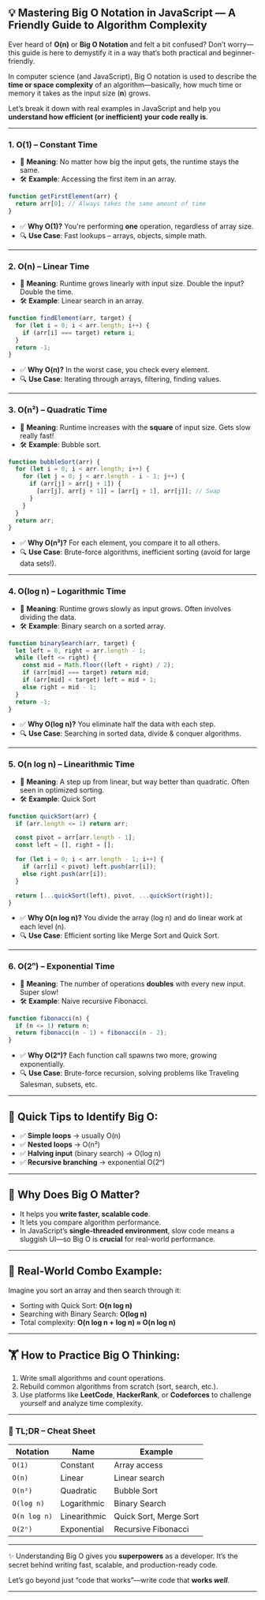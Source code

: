 ## 💡 Mastering **Big O Notation** in JavaScript — A Friendly Guide to Algorithm Complexity

Ever heard of **O(n)** or **Big O Notation** and felt a bit confused? Don’t worry—this guide is here to demystify it in a way that’s both practical and beginner-friendly.

In computer science (and JavaScript), Big O notation is used to describe the **time or space complexity** of an algorithm—basically, how much time or memory it takes as the input size (**n**) grows.

Let’s break it down with real examples in JavaScript and help you **understand how efficient (or inefficient) your code really is**.

---

### 1. **O(1) – Constant Time**

* 🧠 **Meaning**: No matter how big the input gets, the runtime stays the same.
* 🛠️ **Example**: Accessing the first item in an array.

```javascript
function getFirstElement(arr) {
  return arr[0]; // Always takes the same amount of time
}
```

* ✅ **Why O(1)?** You're performing **one** operation, regardless of array size.
* 🔍 **Use Case**: Fast lookups – arrays, objects, simple math.

---

### 2. **O(n) – Linear Time**

* 🧠 **Meaning**: Runtime grows linearly with input size. Double the input? Double the time.
* 🛠️ **Example**: Linear search in an array.

```javascript
function findElement(arr, target) {
  for (let i = 0; i < arr.length; i++) {
    if (arr[i] === target) return i;
  }
  return -1;
}
```

* ✅ **Why O(n)?** In the worst case, you check every element.
* 🔍 **Use Case**: Iterating through arrays, filtering, finding values.

---

### 3. **O(n²) – Quadratic Time**

* 🧠 **Meaning**: Runtime increases with the **square** of input size. Gets slow really fast!
* 🛠️ **Example**: Bubble sort.

```javascript
function bubbleSort(arr) {
  for (let i = 0; i < arr.length; i++) {
    for (let j = 0; j < arr.length - i - 1; j++) {
      if (arr[j] > arr[j + 1]) {
        [arr[j], arr[j + 1]] = [arr[j + 1], arr[j]]; // Swap
      }
    }
  }
  return arr;
}
```

* ✅ **Why O(n²)?** For each element, you compare it to all others.
* 🔍 **Use Case**: Brute-force algorithms, inefficient sorting (avoid for large data sets!).

---

### 4. **O(log n) – Logarithmic Time**

* 🧠 **Meaning**: Runtime grows slowly as input grows. Often involves dividing the data.
* 🛠️ **Example**: Binary search on a sorted array.

```javascript
function binarySearch(arr, target) {
  let left = 0, right = arr.length - 1;
  while (left <= right) {
    const mid = Math.floor((left + right) / 2);
    if (arr[mid] === target) return mid;
    if (arr[mid] < target) left = mid + 1;
    else right = mid - 1;
  }
  return -1;
}
```

* ✅ **Why O(log n)?** You eliminate half the data with each step.
* 🔍 **Use Case**: Searching in sorted data, divide & conquer algorithms.

---

### 5. **O(n log n) – Linearithmic Time**

* 🧠 **Meaning**: A step up from linear, but way better than quadratic. Often seen in optimized sorting.
* 🛠️ **Example**: Quick Sort

```javascript
function quickSort(arr) {
  if (arr.length <= 1) return arr;

  const pivot = arr[arr.length - 1];
  const left = [], right = [];

  for (let i = 0; i < arr.length - 1; i++) {
    if (arr[i] < pivot) left.push(arr[i]);
    else right.push(arr[i]);
  }

  return [...quickSort(left), pivot, ...quickSort(right)];
}
```

* ✅ **Why O(n log n)?** You divide the array (log n) and do linear work at each level (n).
* 🔍 **Use Case**: Efficient sorting like Merge Sort and Quick Sort.

---

### 6. **O(2ⁿ) – Exponential Time**

* 🧠 **Meaning**: The number of operations **doubles** with every new input. Super slow!
* 🛠️ **Example**: Naive recursive Fibonacci.

```javascript
function fibonacci(n) {
  if (n <= 1) return n;
  return fibonacci(n - 1) + fibonacci(n - 2);
}
```

* ✅ **Why O(2ⁿ)?** Each function call spawns two more, growing exponentially.
* 🔍 **Use Case**: Brute-force recursion, solving problems like Traveling Salesman, subsets, etc.

---

## 🚀 Quick Tips to Identify Big O:

* ✅ **Simple loops** → usually O(n)
* ✅ **Nested loops** → O(n²)
* ✅ **Halving input** (binary search) → O(log n)
* ✅ **Recursive branching** → exponential O(2ⁿ)

---

## 🧠 Why Does Big O Matter?

* It helps you **write faster, scalable code**.
* It lets you compare algorithm performance.
* In JavaScript’s **single-threaded environment**, slow code means a sluggish UI—so Big O is **crucial** for real-world performance.

---

## 🧪 Real-World Combo Example:

Imagine you sort an array and then search through it:

* Sorting with Quick Sort: **O(n log n)**
* Searching with Binary Search: **O(log n)**
* Total complexity: **O(n log n + log n) ≈ O(n log n)**

---

## 🏋️ How to Practice Big O Thinking:

1. Write small algorithms and count operations.
2. Rebuild common algorithms from scratch (sort, search, etc.).
3. Use platforms like **LeetCode**, **HackerRank**, or **Codeforces** to challenge yourself and analyze time complexity.

---

### 🧾 TL;DR – Cheat Sheet

| Notation   | Name         | Example                |
|------------|--------------|------------------------|
| `O(1)`     | Constant     | Array access           |
| `O(n)`     | Linear       | Linear search          |
| `O(n²)`    | Quadratic    | Bubble Sort            |
| `O(log n)` | Logarithmic  | Binary Search          |
| `O(n log n)` | Linearithmic | Quick Sort, Merge Sort |
| `O(2ⁿ)`    | Exponential  | Recursive Fibonacci    |


---

✨ Understanding Big O gives you **superpowers** as a developer. It’s the secret behind writing fast, scalable, and production-ready code.

Let’s go beyond just “code that works”—write code that **works *well***.

---


